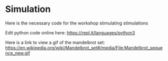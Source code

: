 # Simulation
Here is the necessary code for the workshop stimulating stimulations

Edit python code online here: https://repl.it/languages/python3

Here is a link to view a gif of the mandelbrot set: https://en.wikipedia.org/wiki/Mandelbrot_set#/media/File:Mandelbrot_sequence_new.gif
